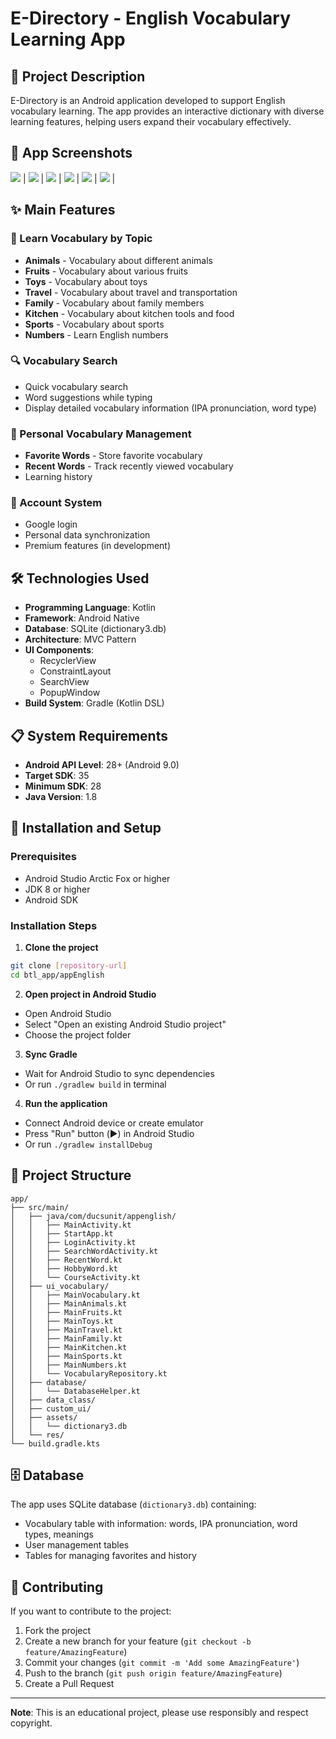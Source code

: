 
# E-Directory - English Vocabulary Learning App

## 📱 Project Description

E-Directory is an Android application developed to support English vocabulary learning. The app provides an interactive dictionary with diverse learning features, helping users expand their vocabulary effectively.

## 📸 App Screenshots
![](./screenshots/Screenshot_20250613_152609.png) | ![](./screenshots/Screenshot_20250613_152639.png) | ![](./screenshots/Screenshot_20250613_152647.png) |
![](./screenshots/Screenshot_20250613_152653.png) | ![](./screenshots/Screenshot_20250613_152701.png) | ![](./screenshots/Screenshot_20250613_152711.png) |

## ✨ Main Features

### 🎯 Learn Vocabulary by Topic

- **Animals** - Vocabulary about different animals  
- **Fruits** - Vocabulary about various fruits  
- **Toys** - Vocabulary about toys  
- **Travel** - Vocabulary about travel and transportation  
- **Family** - Vocabulary about family members  
- **Kitchen** - Vocabulary about kitchen tools and food  
- **Sports** - Vocabulary about sports  
- **Numbers** - Learn English numbers  

### 🔍 Vocabulary Search

- Quick vocabulary search  
- Word suggestions while typing  
- Display detailed vocabulary information (IPA pronunciation, word type)  

### 💾 Personal Vocabulary Management

- **Favorite Words** - Store favorite vocabulary  
- **Recent Words** - Track recently viewed vocabulary  
- Learning history  

### 👤 Account System

- Google login  
- Personal data synchronization  
- Premium features (in development)  

## 🛠️ Technologies Used

- **Programming Language**: Kotlin  
- **Framework**: Android Native  
- **Database**: SQLite (dictionary3.db)  
- **Architecture**: MVC Pattern  
- **UI Components**:
  - RecyclerView  
  - ConstraintLayout  
  - SearchView  
  - PopupWindow  
- **Build System**: Gradle (Kotlin DSL)  

## 📋 System Requirements

- **Android API Level**: 28+ (Android 9.0)  
- **Target SDK**: 35  
- **Minimum SDK**: 28  
- **Java Version**: 1.8  

## 🚀 Installation and Setup

### Prerequisites

- Android Studio Arctic Fox or higher  
- JDK 8 or higher  
- Android SDK  

### Installation Steps

1. **Clone the project**

```bash
git clone [repository-url]
cd btl_app/appEnglish
```

2. **Open project in Android Studio**
- Open Android Studio
- Select "Open an existing Android Studio project"
- Choose the project folder

3. **Sync Gradle**
- Wait for Android Studio to sync dependencies
- Or run `./gradlew build` in terminal

4. **Run the application**
- Connect Android device or create emulator
- Press "Run" button (▶️) in Android Studio
- Or run `./gradlew installDebug`

## 📁 Project Structure

```
app/
├── src/main/
│   ├── java/com/ducsunit/appenglish/
│   │   ├── MainActivity.kt
│   │   ├── StartApp.kt
│   │   ├── LoginActivity.kt
│   │   ├── SearchWordActivity.kt
│   │   ├── RecentWord.kt
│   │   ├── HobbyWord.kt
│   │   └── CourseActivity.kt
│   ├── ui_vocabulary/
│   │   ├── MainVocabulary.kt
│   │   ├── MainAnimals.kt
│   │   ├── MainFruits.kt
│   │   ├── MainToys.kt
│   │   ├── MainTravel.kt
│   │   ├── MainFamily.kt
│   │   ├── MainKitchen.kt
│   │   ├── MainSports.kt
│   │   ├── MainNumbers.kt
│   │   └── VocabularyRepository.kt
│   ├── database/
│   │   └── DatabaseHelper.kt
│   ├── data_class/
│   ├── custom_ui/
│   ├── assets/
│   │   └── dictionary3.db
│   └── res/
└── build.gradle.kts
```

## 🗄️ Database

The app uses SQLite database (`dictionary3.db`) containing:
- Vocabulary table with information: words, IPA pronunciation, word types, meanings
- User management tables
- Tables for managing favorites and history

## 🤝 Contributing

If you want to contribute to the project:

1. Fork the project  
2. Create a new branch for your feature (`git checkout -b feature/AmazingFeature`)  
3. Commit your changes (`git commit -m 'Add some AmazingFeature'`)  
4. Push to the branch (`git push origin feature/AmazingFeature`)  
5. Create a Pull Request  

---

**Note**: This is an educational project, please use responsibly and respect copyright.
